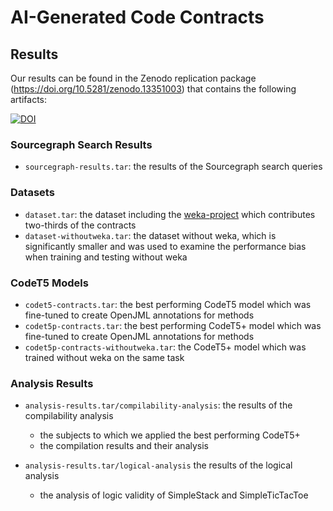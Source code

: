 # AI-Generated Code Contracts

## Results

Our results can be found in the Zenodo replication package (https://doi.org/10.5281/zenodo.13351003) that contains the following artifacts:

[![DOI](https://zenodo.org/badge/DOI/10.5281/zenodo.13351003.svg)](https://doi.org/10.5281/zenodo.13351003)

### Sourcegraph Search Results

- ```sourcegraph-results.tar```: the results of the Sourcegraph search queries 

### Datasets

- ```dataset.tar```: the dataset including the [weka-project](https://github.com/svn2github/weka) which contributes two-thirds of the contracts
- ```dataset-withoutweka.tar```: the dataset without weka, which is significantly smaller and was used to examine the performance bias when training and testing without weka

### CodeT5 Models

- ```codet5-contracts.tar```: the best performing CodeT5 model which was fine-tuned to create OpenJML annotations for methods
- ```codet5p-contracts.tar```: the best performing CodeT5+ model which was fine-tuned to create OpenJML annotations for methods
- ```codet5p-contracts-withoutweka.tar```: the CodeT5+ model which was trained without weka on the same task

### Analysis Results

- ```analysis-results.tar/compilability-analysis```: the results of the compilability analysis
  - the subjects to which we applied the best performing CodeT5+
  - the compilation results and their analysis

- ```analysis-results.tar/logical-analysis``` the results of the logical analysis
  - the analysis of logic validity of SimpleStack and SimpleTicTacToe
